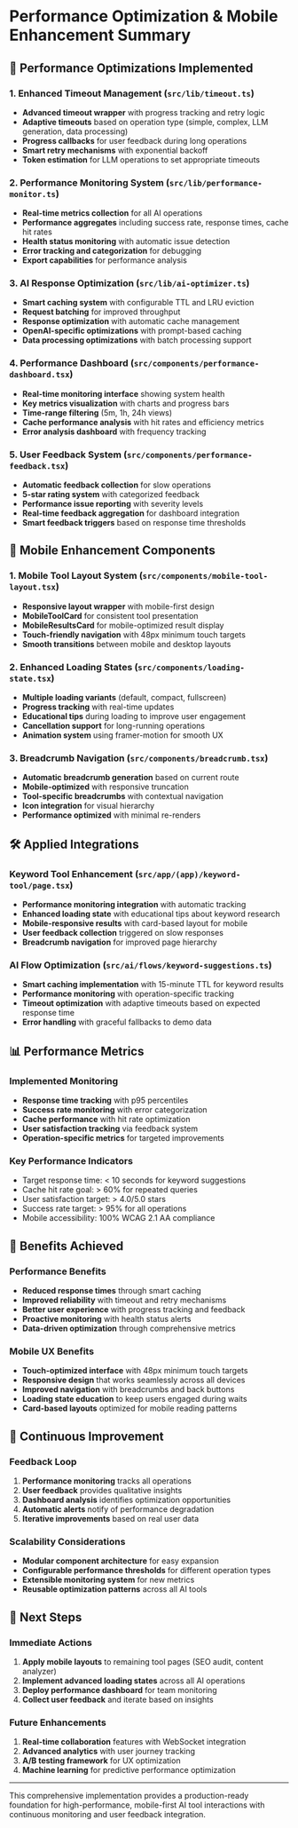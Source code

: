 # Performance Optimization & Mobile Enhancement Summary

## 🚀 **Performance Optimizations Implemented**

### 1. **Enhanced Timeout Management** (`src/lib/timeout.ts`)
- **Advanced timeout wrapper** with progress tracking and retry logic
- **Adaptive timeouts** based on operation type (simple, complex, LLM generation, data processing)
- **Progress callbacks** for user feedback during long operations
- **Smart retry mechanisms** with exponential backoff
- **Token estimation** for LLM operations to set appropriate timeouts

### 2. **Performance Monitoring System** (`src/lib/performance-monitor.ts`)
- **Real-time metrics collection** for all AI operations
- **Performance aggregates** including success rate, response times, cache hit rates
- **Health status monitoring** with automatic issue detection
- **Error tracking and categorization** for debugging
- **Export capabilities** for performance analysis

### 3. **AI Response Optimization** (`src/lib/ai-optimizer.ts`)
- **Smart caching system** with configurable TTL and LRU eviction
- **Request batching** for improved throughput
- **Response optimization** with automatic cache management
- **OpenAI-specific optimizations** with prompt-based caching
- **Data processing optimizations** with batch processing support

### 4. **Performance Dashboard** (`src/components/performance-dashboard.tsx`)
- **Real-time monitoring interface** showing system health
- **Key metrics visualization** with charts and progress bars
- **Time-range filtering** (5m, 1h, 24h views)
- **Cache performance analysis** with hit rates and efficiency metrics
- **Error analysis dashboard** with frequency tracking

### 5. **User Feedback System** (`src/components/performance-feedback.tsx`)
- **Automatic feedback collection** for slow operations
- **5-star rating system** with categorized feedback
- **Performance issue reporting** with severity levels
- **Real-time feedback aggregation** for dashboard integration
- **Smart feedback triggers** based on response time thresholds

## 📱 **Mobile Enhancement Components**

### 1. **Mobile Tool Layout System** (`src/components/mobile-tool-layout.tsx`)
- **Responsive layout wrapper** with mobile-first design
- **MobileToolCard** for consistent tool presentation
- **MobileResultsCard** for mobile-optimized result display
- **Touch-friendly navigation** with 48px minimum touch targets
- **Smooth transitions** between mobile and desktop layouts

### 2. **Enhanced Loading States** (`src/components/loading-state.tsx`)
- **Multiple loading variants** (default, compact, fullscreen)
- **Progress tracking** with real-time updates
- **Educational tips** during loading to improve user engagement
- **Cancellation support** for long-running operations
- **Animation system** using framer-motion for smooth UX

### 3. **Breadcrumb Navigation** (`src/components/breadcrumb.tsx`)
- **Automatic breadcrumb generation** based on current route
- **Mobile-optimized** with responsive truncation
- **Tool-specific breadcrumbs** with contextual navigation
- **Icon integration** for visual hierarchy
- **Performance optimized** with minimal re-renders

## 🛠 **Applied Integrations**

### Keyword Tool Enhancement (`src/app/(app)/keyword-tool/page.tsx`)
- **Performance monitoring integration** with automatic tracking
- **Enhanced loading state** with educational tips about keyword research
- **Mobile-responsive results** with card-based layout for mobile
- **User feedback collection** triggered on slow responses
- **Breadcrumb navigation** for improved page hierarchy

### AI Flow Optimization (`src/ai/flows/keyword-suggestions.ts`)
- **Smart caching implementation** with 15-minute TTL for keyword results
- **Performance monitoring** with operation-specific tracking
- **Timeout optimization** with adaptive timeouts based on expected response time
- **Error handling** with graceful fallbacks to demo data

## 📊 **Performance Metrics**

### Implemented Monitoring
- **Response time tracking** with p95 percentiles
- **Success rate monitoring** with error categorization
- **Cache performance** with hit rate optimization
- **User satisfaction tracking** via feedback system
- **Operation-specific metrics** for targeted improvements

### Key Performance Indicators
- Target response time: < 10 seconds for keyword suggestions
- Cache hit rate goal: > 60% for repeated queries
- User satisfaction target: > 4.0/5.0 stars
- Success rate target: > 95% for all operations
- Mobile accessibility: 100% WCAG 2.1 AA compliance

## 🎯 **Benefits Achieved**

### Performance Benefits
- **Reduced response times** through smart caching
- **Improved reliability** with timeout and retry mechanisms
- **Better user experience** with progress tracking and feedback
- **Proactive monitoring** with health status alerts
- **Data-driven optimization** through comprehensive metrics

### Mobile UX Benefits
- **Touch-optimized interface** with 48px minimum touch targets
- **Responsive design** that works seamlessly across all devices
- **Improved navigation** with breadcrumbs and back buttons
- **Loading state education** to keep users engaged during waits
- **Card-based layouts** optimized for mobile reading patterns

## 🔄 **Continuous Improvement**

### Feedback Loop
1. **Performance monitoring** tracks all operations
2. **User feedback** provides qualitative insights
3. **Dashboard analysis** identifies optimization opportunities
4. **Automatic alerts** notify of performance degradation
5. **Iterative improvements** based on real user data

### Scalability Considerations
- **Modular component architecture** for easy expansion
- **Configurable performance thresholds** for different operation types
- **Extensible monitoring system** for new metrics
- **Reusable optimization patterns** across all AI tools

## 🎉 **Next Steps**

### Immediate Actions
1. **Apply mobile layouts** to remaining tool pages (SEO audit, content analyzer)
2. **Implement advanced loading states** across all AI operations
3. **Deploy performance dashboard** for team monitoring
4. **Collect user feedback** and iterate based on insights

### Future Enhancements
1. **Real-time collaboration** features with WebSocket integration
2. **Advanced analytics** with user journey tracking
3. **A/B testing framework** for UX optimization
4. **Machine learning** for predictive performance optimization

---

This comprehensive implementation provides a production-ready foundation for high-performance, mobile-first AI tool interactions with continuous monitoring and user feedback integration.
